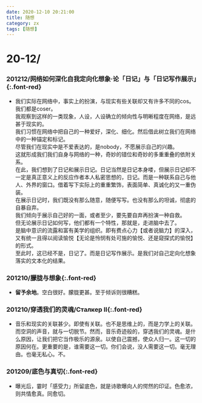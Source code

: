```yaml
---
date: 2020-12-10 20:21:00
title: 随想
category: zx
tags: [随想]
---
```


# 20-12/

### **201212/网络如何深化自我定向化想象·论「日记」与「日记写作展示」**{:.font-red}
- 我们实际在网络中，事实上的扮演，与现实有些关联却又有许多不同的cos。我们都是coser。  
我观察到这样的一类现象，人设，人设确立的倾向性与明晰程度在网络，是远甚于现实的。  
我们习惯在网络中把自己的一种爱好，深化、细化。然后借此树立我们在网络中的一种锚定和标记。  
尽管我们在现实中是不爱表达的，是nobody，不愿展示自己的兴趣。  
这就形成我们我们自身与网络的一种，奇妙的错位和奇妙的多重重叠的依附关系。  
在此，我们想到了日记和展示日记。日记当然是日记本身喽，但展示日记却不一定是真正意义上的反应作者本人私密思想的，日记。而是一种联系自己与他人、外界的窗口。借着写下实际上的重重繁饰，表面简单、真诚化的又一重伪装。  
在展示日记时，我们既没有那么随意，随便写写。也没有那么的坦诚，彻底的自暴自弃。  
我们倾向于展示自己好的一面，或者至少，要先要自弃再扮演一种自救。  
但无论展示日记如何写，他们都有一个特性，那就是，走进脑中去了。  
是脑中意识的流露和富有美学的组织。即有费点心力【或者说脑力】的深入，又有统一且得以阅读愉悦【无论是怜悯有处可施的愉悦、还是窥探式的愉悦】的形式。  
至此时，这已经不是，日记了。而是日记写作展示。是我们对自己定向化想象落实的文本化的结果。  

### **201210/朦胧与想象**{:.font-red}
- **留予余地**。空白很好。朦胧更甚。至于倾诉则很糟糕。

### **201210/穿透我们的灵魂/Сталкер Ⅱ**{:.font-red} 
- 音乐和现实的关联甚少。即使有关联。也不是思维上的，而是力学上的关联。而空洞的声音，就与一切脱节。然而，音乐奇迹般的，穿透我们的灵魂。是什么原因，让我们把它当作极乐的源泉。以使自己震撼，使众人归一。这一切的原因何在。更重要的是，谁需要这一切。你们会说，没人需要这一切。毫无理由。也毫无私心。不。

### **201209/底色与真切**{:.font-red} 
- 曝光后，霎时「感受力」所留底色，就是诗歌曝向人的愕然的印证。色愈浓，则共情愈真。同愈切。